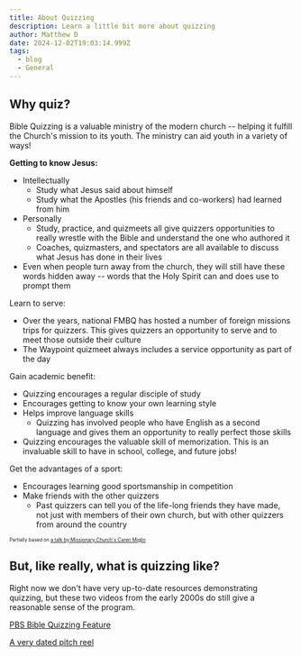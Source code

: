 ```yaml
---
title: About Quizzing
description: Learn a little bit more about quizzing
author: Matthew D
date: 2024-12-02T19:03:14.999Z
tags:
  - blog
  - General
---
```

## Why quiz?

Bible Quizzing is a valuable ministry of the modern church -- helping it fulfill the Church's mission to its youth. The ministry can aid youth in a variety of ways!


**Getting to know Jesus:**
- Intellectually
  - Study what Jesus said about himself
  - Study what the Apostles (his friends and co-workers) had learned from him
- Personally
  - Study, practice, and quizmeets all give quizzers opportunities to really wrestle with the Bible and understand the one who authored it
  - Coaches, quizmasters, and spectators are all available to discuss what Jesus has done in their lives
- Even when people turn away from the church, they will still have these words hidden away -- words that the Holy Spirit can and does use to prompt them

Learn to serve:
- Over the years, national FMBQ has hosted a number of foreign missions trips for quizzers. This gives quizzers an opportunity to serve and to meet those outside their culture
- The Waypoint quizmeet always includes a service opportunity as part of the day

Gain academic benefit:
- Quizzing encourages a regular disciple of study
- Encourages getting to know your own learning style
- Helps improve language skills
  - Quizzing has involved people who have English as a second language and gives them an opportunity to really perfect those skills
- Quizzing encourages the valuable skill of memorization. This is an invaluable skill to have in school, college, and future jobs!

Get the advantages of a sport:
- Encourages learning good sportsmanship in competition
- Make friends with the other quizzers
  - Past quizzers can tell you of the life-long friends they have made, not just with members of their own church, but with other quizzers from around the country

<div style="font-size: .6em">Partially based on <a href="https://photos.google.com/share/AF1QipOLyrnMYB18OPh0rlLuHaS2SZ3MVMQNUpBibA3bttFMgkCSiJSdBXmWiZ2dUPMdMg/photo/AF1QipNeLu926F2c6nAZ5kyvGk73rBZgb0PWHjce80Uh?key=OE4yc2pIOFh5bTRlVVRhOXFlM2tnZVBlQVRRZk1n">a talk by Missionary Church's Caren Miglin</a></div>



## But, like really, what is quizzing like?

Right now we don't have very up-to-date resources demonstrating quizzing, but these two videos from the early 2000s do still give a reasonable sense of the program.

[PBS Bible Quizzing Feature](https://youtu.be/fAqzGwSMYFI)

[A very dated pitch reel](https://youtu.be/3XH0TiG5ndI)
